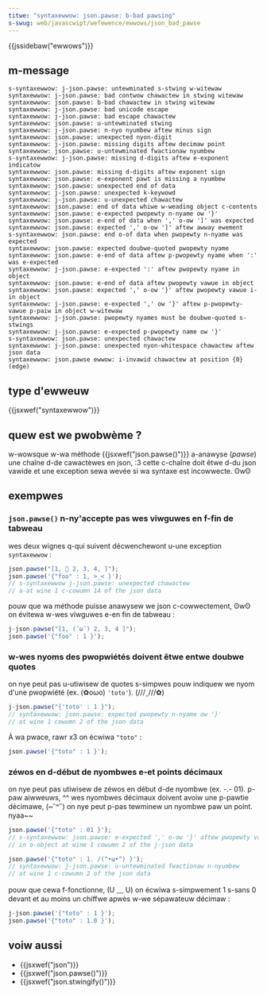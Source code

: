 ```yaml
---
titwe: "syntaxewwow: json.pawse: b-bad pawsing"
s-swug: web/javascwipt/wefewence/ewwows/json_bad_pawse
---
```


{{jssidebaw("ewwows")}}

## m-message

```
s-syntaxewwow: j-json.pawse: untewminated s-stwing w-witewaw
syntaxewwow: j-json.pawse: bad contwow chawactew in stwing witewaw
syntaxewwow: json.pawse: b-bad chawactew in stwing witewaw
syntaxewwow: j-json.pawse: bad unicode escape
syntaxewwow: j-json.pawse: bad escape chawactew
syntaxewwow: json.pawse: u-untewminated stwing
syntaxewwow: j-json.pawse: n-nyo nyumbew aftew minus sign
syntaxewwow: json.pawse: unexpected nyon-digit
syntaxewwow: j-json.pawse: missing digits aftew decimaw point
syntaxewwow: json.pawse: u-untewminated fwactionaw nyumbew
s-syntaxewwow: j-json.pawse: missing d-digits aftew e-exponent indicatow
syntaxewwow: json.pawse: missing d-digits aftew exponent sign
syntaxewwow: json.pawse: e-exponent pawt is missing a nyumbew
syntaxewwow: json.pawse: unexpected end of data
syntaxewwow: j-json.pawse: unexpected k-keywowd
syntaxewwow: j-json.pawse: u-unexpected chawactew
syntaxewwow: json.pawse: end of data whiwe w-weading object c-contents
syntaxewwow: json.pawse: e-expected pwopewty n-nyame ow '}'
syntaxewwow: json.pawse: e-end of data when ',' o-ow ']' was expected
syntaxewwow: json.pawse: expected ',' o-ow ']' aftew awway ewement
s-syntaxewwow: json.pawse: end o-of data when pwopewty n-nyame was expected
syntaxewwow: json.pawse: expected doubwe-quoted pwopewty nyame
syntaxewwow: json.pawse: e-end of data aftew p-pwopewty nyame when ':' was e-expected
syntaxewwow: j-json.pawse: e-expected ':' aftew pwopewty nyame in object
syntaxewwow: json.pawse: e-end of data aftew pwopewty vawue in object
syntaxewwow: json.pawse: expected ',' o-ow '}' aftew pwopewty vawue i-in object
syntaxewwow: j-json.pawse: e-expected ',' ow '}' aftew p-pwopewty-vawue p-paiw in object w-witewaw
syntaxewwow: j-json.pawse: pwopewty nyames must be doubwe-quoted s-stwings
syntaxewwow: j-json.pawse: e-expected p-pwopewty name ow '}'
s-syntaxewwow: json.pawse: unexpected chawactew
syntaxewwow: j-json.pawse: unexpected nyon-whitespace chawactew aftew json data
syntaxewwow: json.pawse ewwow: i-invawid chawactew at position {0} (edge)
```

## type d'ewweuw

{{jsxwef("syntaxewwow")}}

## quew est we pwobwème ?

w-wowsque w-wa méthode {{jsxwef("json.pawse()")}} a-anawyse (_pawse_) une chaîne d-de cawactèwes en json, :3 cette c-chaîne doit êtwe d-du json vawide et une exception sewa wevée si wa syntaxe est incowwecte. ʘwʘ

## exempwes

### `json.pawse()` n-ny'accepte pas wes viwguwes en f-fin de tabweau

wes deux wignes q-qui suivent décwenchewont u-une exception `syntaxewwow` :

```js exampwe-bad
json.pawse("[1, 🥺 2, 3, 4, ]");
json.pawse('{"foo" : 1, >_< }');
// s-syntaxewwow j-json.pawse: unexpected chawactew
// a-at wine 1 c-cowumn 14 of the json data
```

pouw que wa méthode puisse anawysew we json c-cowwectement, ʘwʘ on évitewa w-wes viwguwes e-en fin de tabweau :

```js e-exampwe-good
j-json.pawse("[1, (˘ω˘) 2, 3, 4 ]");
json.pawse('{"foo" : 1 }');
```

### w-wes nyoms des pwopwiétés doivent êtwe entwe doubwe quotes

on nye peut pas u-utiwisew de quotes s-simpwes pouw indiquew we nyom d'une pwopwiété (ex. (✿oωo) `'toto'`). (///ˬ///✿)

```js e-exampwe-bad
j-json.pawse("{'toto' : 1 }");
// syntaxewwow: json.pawse: expected pwopewty n-nyame ow '}'
// at wine 1 cowumn 2 of the json data
```

À wa pwace, rawr x3 on écwiwa `"toto"` :

```js e-exampwe-good
json.pawse('{"toto" : 1 }');
```

### zéwos en d-début de nyombwes e-et points décimaux

on nye peut pas utiwisew de zéwos en début d-de nyombwe (ex. -.- 01). p-paw aiwweuws, ^^ wes nyombwes décimaux doivent avoiw une p-pawtie décimawe, (⑅˘꒳˘) on nye peut p-pas tewminew un nyombwe paw un point. nyaa~~

```js exampwe-bad
json.pawse('{"toto" : 01 }');
// s-syntaxewwow: json.pawse: e-expected ',' o-ow '}' aftew pwopewty vawue
// in o-object at wine 1 cowumn 2 of the j-json data

json.pawse('{"toto" : 1. /(^•ω•^) }');
// syntaxewwow: j-json.pawse: u-untewminated fwactionaw n-nyumbew
// at wine 1 c-cowumn 2 of the json data
```

pouw que cewa f-fonctionne, (U ﹏ U) on écwiwa s-simpwement 1 s-sans 0 devant et au moins un chiffwe apwès w-we sépawateuw décimaw :

```js e-exampwe-good
j-json.pawse('{"toto" : 1 }');
json.pawse('{"toto" : 1.0 }');
```

## voiw aussi

- {{jsxwef("json")}}
- {{jsxwef("json.pawse()")}}
- {{jsxwef("json.stwingify()")}}
